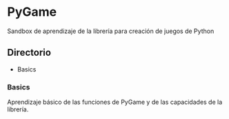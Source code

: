 # PyGame
Sandbox de aprendizaje de la librería para creación de juegos de Python

## Directorio

* Basics


### Basics

Aprendizaje básico de las funciones de PyGame y de las capacidades de la librería. 
